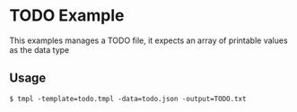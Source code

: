 TODO Example
============

This examples manages a TODO file,
it expects an array of printable values as the data type

Usage
-----

`$ tmpl -template=todo.tmpl -data=todo.json -output=TODO.txt`
